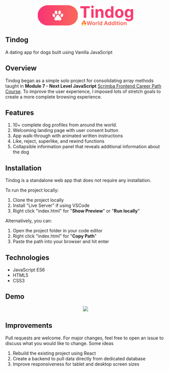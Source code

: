 <div align="center">
 <img src="./images/tindog-icon.png" width="300px">
</div>

## Tindog
A dating app for dogs built using Vanilla JavaScript


## Overview
Tindog began as a simple solo project for consolidating array methods taught in **Module 7 - Next Level JavaScript** [Scrimba Frontend Career Path Course](https://scrimba.com/learn/frontend). To improve the user experience, I imposed lots of stretch goals to create a more complete browsing experience.

## Features
1. 10+ complete dog profiles from around the world.
2. Welcoming landing page with user consent button
3. App walk-through with animated written instructions
4. Like, reject, superlike, and rewind functions
5. Collapsible information panel that reveals additional information about the dog

## Installation
Tindog is a standalone web app that does not require any installation.

To run the project locally:
1. Clone the project locally
2. Install "Live Server" if using VSCode
3. Right click "index.html" for "**Show Preview**" or "**Run locally**"

Alternatively, you can:
1. Open the project folder in your code editor
2. Right click "index.html" for "**Copy Path**"
3. Paste the path into your browser and hit enter


## Technologies
- JavaScript ES6
- HTML5
- CSS3

## Demo
<div align="center">
 <img src="./images/demo.gif" height="600px">
</div>

## Improvements
 Pull requests are welcome. For major changes, feel free to open an issue to discuss what you would like to change. Some ideas
 1. Rebuild the existing project using React
 2. Create a backend to pull data directly from dedicated database
 3. Improve responsiveness for tablet and desktop screen sizes
